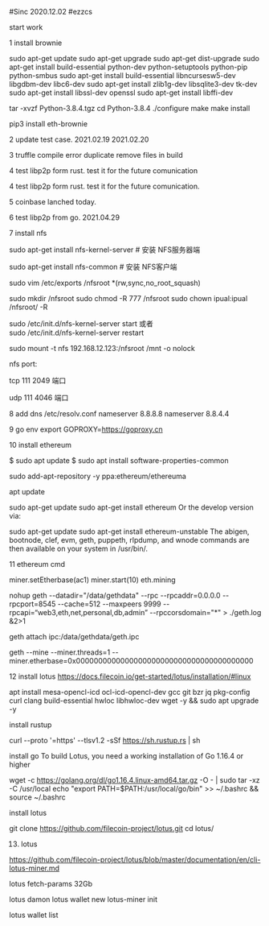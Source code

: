 #Sinc 2020.12.02 
#ezzcs

start work

1 install  brownie

sudo apt-get update
sudo apt-get upgrade
sudo apt-get dist-upgrade
sudo apt-get install build-essential python-dev python-setuptools python-pip python-smbus
sudo apt-get install build-essential libncursesw5-dev libgdbm-dev libc6-dev
sudo apt-get install zlib1g-dev libsqlite3-dev tk-dev
sudo apt-get install libssl-dev openssl
sudo apt-get install libffi-dev

tar -xvzf Python-3.8.4.tgz
cd Python-3.8.4
./configure
make
make install

pip3 install eth-brownie

2 update test case.
2021.02.19
2021.02.20

3 truffle compile
 error duplicate
 remove files in build

4 test libp2p form rust.
  test it for the future comunication

4 test libp2p form rust.
  test it for the future comunication.


5 coinbase lanched today. 

6 test libp2p from go.
2021.04.29

7 install nfs

sudo apt-get install nfs-kernel-server  # 安装 NFS服务器端

sudo apt-get install nfs-common         # 安装 NFS客户端

sudo vim /etc/exports
/nfsroot *(rw,sync,no_root_squash)

sudo mkdir /nfsroot
sudo chmod -R 777 /nfsroot
sudo chown ipual:ipual /nfsroot/ -R  


sudo /etc/init.d/nfs-kernel-server start    或者  
sudo /etc/init.d/nfs-kernel-server restart

sudo mount -t nfs 192.168.12.123:/nfsroot /mnt -o nolock

nfs port:

tcp 111 2049 端口

udp 111 4046 端口

8 add dns
/etc/resolv.conf
nameserver 8.8.8.8
nameserver 8.8.4.4

9 go env
export GOPROXY=https://goproxy.cn

10 install ethereum

$ sudo apt update
$ sudo apt install software-properties-common

sudo add-apt-repository -y ppa:ethereum/ethereuma

apt update

sudo apt-get update
sudo apt-get install ethereum
Or the develop version via:

sudo apt-get update
sudo apt-get install ethereum-unstable
The abigen, bootnode, clef, evm, geth, puppeth, rlpdump, and wnode commands are then available on your system in /usr/bin/.

11 ethereum cmd

miner.setEtherbase(ac1)
miner.start(10)
eth.mining

nohup geth --datadir="/data/gethdata" --rpc --rpcaddr=0.0.0.0 --rpcport=8545 --cache=512 --maxpeers 9999 --rpcapi=“web3,eth,net,personal,db,admin” --rpccorsdomain="*" > ./geth.log &2>1

geth attach ipc:/data/gethdata/geth.ipc

geth <other-flags> --mine --miner.threads=1 --miner.etherbase=0x0000000000000000000000000000000000000000

12 install lotus 
https://docs.filecoin.io/get-started/lotus/installation/#linux


apt install mesa-opencl-icd ocl-icd-opencl-dev gcc git bzr jq pkg-config curl clang build-essential hwloc libhwloc-dev wget -y && sudo apt upgrade -y

install rustup

curl --proto '=https' --tlsv1.2 -sSf https://sh.rustup.rs | sh

install go
To build Lotus, you need a working installation of Go 1.16.4 or higher

wget -c https://golang.org/dl/go1.16.4.linux-amd64.tar.gz -O - | sudo tar -xz -C /usr/local
echo "export PATH=$PATH:/usr/local/go/bin" >> ~/.bashrc && source ~/.bashrc
 
       

install lotus

git clone https://github.com/filecoin-project/lotus.git
cd lotus/


13. lotus

https://github.com/filecoin-project/lotus/blob/master/documentation/en/cli-lotus-miner.md


lotus fetch-params 32Gb

lotus damon
lotus wallet new
lotus-miner init

lotus wallet list




